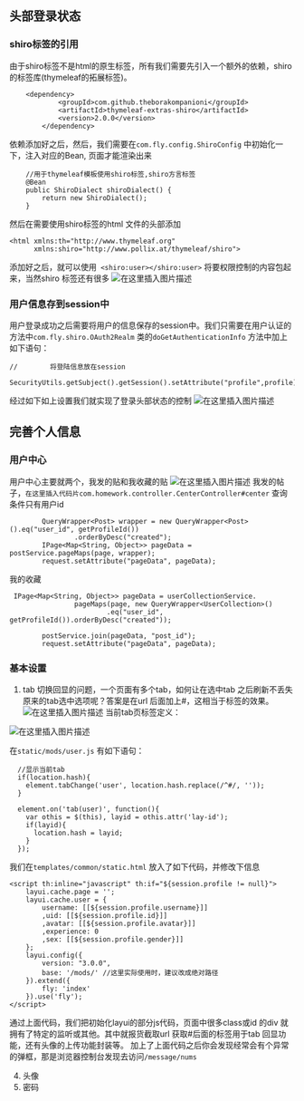 ## 头部登录状态
### shiro标签的引用
由于shiro标签不是html的原生标签，所有我们需要先引入一个额外的依赖，shiro的标签库(thymeleaf的拓展标签)。
```
	<dependency>
			<groupId>com.github.theborakompanioni</groupId>
			<artifactId>thymeleaf-extras-shiro</artifactId>
			<version>2.0.0</version>
		</dependency>
```
依赖添加好之后，然后，我们需要在`com.fly.config.ShiroConfig` 中初始化一下，注入对应的Bean, 页面才能渲染出来

```
    //用于thymeleaf模板使用shiro标签,shiro方言标签
    @Bean
    public ShiroDialect shiroDialect() {
        return new ShiroDialect();
    }
```
然后在需要使用shiro标签的html 文件的头部添加

```
<html xmlns:th="http://www.thymeleaf.org"
      xmlns:shiro="http://www.pollix.at/thymeleaf/shiro">
```
添加好之后，就可以使用` <shiro:user></shiro:user>` 将要权限控制的内容包起来，当然shiro 标签还有很多
![在这里插入图片描述](https://img-blog.csdnimg.cn/20181219191438798.png?x-oss-process=image/watermark,type_ZmFuZ3poZW5naGVpdGk,shadow_10,text_aHR0cHM6Ly9ibG9nLmNzZG4ubmV0L3UwMTQ1MzQ4MDg=,size_16,color_FFFFFF,t_70)
### 用户信息存到session中
用户登录成功之后需要将用户的信息保存的session中。我们只需要在用户认证的方法中`com.fly.shiro.OAuth2Realm` 类的`doGetAuthenticationInfo` 方法中加上如下语句：
```
//        将登陆信息放在session
        SecurityUtils.getSubject().getSession().setAttribute("profile",profile);
```
经过如下如上设置我们就实现了登录头部状态的控制
![在这里插入图片描述](https://img-blog.csdnimg.cn/20181219192629312.png?x-oss-process=image/watermark,type_ZmFuZ3poZW5naGVpdGk,shadow_10,text_aHR0cHM6Ly9ibG9nLmNzZG4ubmV0L3UwMTQ1MzQ4MDg=,size_16,color_FFFFFF,t_70)

## 完善个人信息
### 用户中心
用户中心主要就两个，我发的贴和我收藏的贴
![在这里插入图片描述](https://img-blog.csdnimg.cn/20181219193815705.png?x-oss-process=image/watermark,type_ZmFuZ3poZW5naGVpdGk,shadow_10,text_aHR0cHM6Ly9ibG9nLmNzZG4ubmV0L3UwMTQ1MzQ4MDg=,size_16,color_FFFFFF,t_70)
我发的帖子，`在这里插入代码片com.homework.controller.CenterController#center` 查询条件只有用户id
```
        QueryWrapper<Post> wrapper = new QueryWrapper<Post>().eq("user_id", getProfileId())
                .orderByDesc("created");
        IPage<Map<String, Object>> pageData = postService.pageMaps(page, wrapper);
        request.setAttribute("pageData", pageData);

```
我的收藏

```
 IPage<Map<String, Object>> pageData = userCollectionService.
                pageMaps(page, new QueryWrapper<UserCollection>()
                        .eq("user_id", getProfileId()).orderByDesc("created"));

        postService.join(pageData, "post_id");
        request.setAttribute("pageData", pageData);
```
### 基本设置

 1. tab 切换回显的问题，一个页面有多个tab，如何让在选中tab 之后刷新不丢失原来的tab选中选项呢？答案是在url 后面加上#，这相当于标签的效果。
 ![在这里插入图片描述](https://img-blog.csdnimg.cn/20181219195742292.png?x-oss-process=image/watermark,type_ZmFuZ3poZW5naGVpdGk,shadow_10,text_aHR0cHM6Ly9ibG9nLmNzZG4ubmV0L3UwMTQ1MzQ4MDg=,size_16,color_FFFFFF,t_70)
当前tab页标签定义：

![在这里插入图片描述](https://img-blog.csdnimg.cn/20181219201604844.png?x-oss-process=image/watermark,type_ZmFuZ3poZW5naGVpdGk,shadow_10,text_aHR0cHM6Ly9ibG9nLmNzZG4ubmV0L3UwMTQ1MzQ4MDg=,size_16,color_FFFFFF,t_70)

在`static/mods/user.js` 有如下语句：

```
  //显示当前tab
  if(location.hash){
    element.tabChange('user', location.hash.replace(/^#/, ''));
  }

  element.on('tab(user)', function(){
    var othis = $(this), layid = othis.attr('lay-id');
    if(layid){
      location.hash = layid;
    }
  });
```
我们在`templates/common/static.html` 放入了如下代码，并修改下信息

```
<script th:inline="javascript" th:if="${session.profile != null}">
    layui.cache.page = '';
    layui.cache.user = {
        username: [[${session.profile.username}]]
        ,uid: [[${session.profile.id}]]
        ,avatar: [[${session.profile.avatar}]]
        ,experience: 0
        ,sex: [[${session.profile.gender}]]
    };
    layui.config({
        version: "3.0.0",
        base: '/mods/' //这里实际使用时，建议改成绝对路径
    }).extend({
        fly: 'index'
    }).use('fly');
</script>
```
通过上面代码，我们把初始化layui的部分js代码，页面中很多class或id 的div 就拥有了特定的监听或其他。其中就报货截取url 获取#后面的标签用于tab 回显功能，还有头像的上传功能封装等。
加上了上面代码之后你会发现经常会有个异常的弹框，那是浏览器控制台发现去访问`/message/nums`

 4. 头像
 5. 密码
